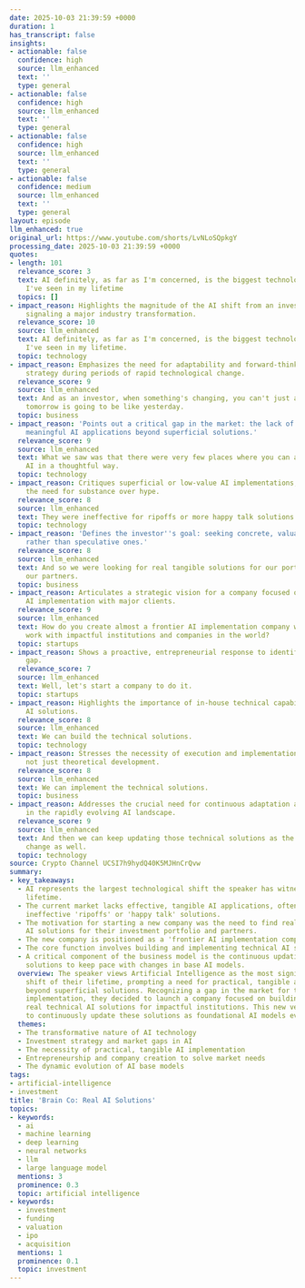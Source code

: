 ```yaml
---
date: 2025-10-03 21:39:59 +0000
duration: 1
has_transcript: false
insights:
- actionable: false
  confidence: high
  source: llm_enhanced
  text: ''
  type: general
- actionable: false
  confidence: high
  source: llm_enhanced
  text: ''
  type: general
- actionable: false
  confidence: high
  source: llm_enhanced
  text: ''
  type: general
- actionable: false
  confidence: medium
  source: llm_enhanced
  text: ''
  type: general
layout: episode
llm_enhanced: true
original_url: https://www.youtube.com/shorts/LvNLoSQpkgY
processing_date: 2025-10-03 21:39:59 +0000
quotes:
- length: 101
  relevance_score: 3
  text: AI definitely, as far as I'm concerned, is the biggest technology shift that
    I've seen in my lifetime
  topics: []
- impact_reason: Highlights the magnitude of the AI shift from an investor's perspective,
    signaling a major industry transformation.
  relevance_score: 10
  source: llm_enhanced
  text: AI definitely, as far as I'm concerned, is the biggest technology shift that
    I've seen in my lifetime.
  topic: technology
- impact_reason: Emphasizes the need for adaptability and forward-thinking in investment
    strategy during periods of rapid technological change.
  relevance_score: 9
  source: llm_enhanced
  text: And as an investor, when something's changing, you can't just assume that
    tomorrow is going to be like yesterday.
  topic: business
- impact_reason: 'Points out a critical gap in the market: the lack of practical,
    meaningful AI applications beyond superficial solutions.'
  relevance_score: 9
  source: llm_enhanced
  text: What we saw was that there were very few places where you can actually apply
    AI in a thoughtful way.
  topic: technology
- impact_reason: Critiques superficial or low-value AI implementations, stressing
    the need for substance over hype.
  relevance_score: 8
  source: llm_enhanced
  text: They were ineffective for ripoffs or more happy talk solutions.
  topic: technology
- impact_reason: 'Defines the investor''s goal: seeking concrete, valuable AI solutions
    rather than speculative ones.'
  relevance_score: 8
  source: llm_enhanced
  text: And so we were looking for real tangible solutions for our portfolio and for
    our partners.
  topic: business
- impact_reason: Articulates a strategic vision for a company focused on leading-edge
    AI implementation with major clients.
  relevance_score: 9
  source: llm_enhanced
  text: How do you create almost a frontier AI implementation company where you can
    work with impactful institutions and companies in the world?
  topic: startups
- impact_reason: Shows a proactive, entrepreneurial response to identifying a market
    gap.
  relevance_score: 7
  source: llm_enhanced
  text: Well, let's start a company to do it.
  topic: startups
- impact_reason: Highlights the importance of in-house technical capability for delivering
    AI solutions.
  relevance_score: 8
  source: llm_enhanced
  text: We can build the technical solutions.
  topic: technology
- impact_reason: Stresses the necessity of execution and implementation expertise,
    not just theoretical development.
  relevance_score: 8
  source: llm_enhanced
  text: We can implement the technical solutions.
  topic: business
- impact_reason: Addresses the crucial need for continuous adaptation and maintenance
    in the rapidly evolving AI landscape.
  relevance_score: 9
  source: llm_enhanced
  text: And then we can keep updating those technical solutions as the base models
    change as well.
  topic: technology
source: Crypto Channel UCSI7h9hydQ40K5MJHnCrQvw
summary:
- key_takeaways:
  - AI represents the largest technological shift the speaker has witnessed in their
    lifetime.
  - The current market lacks effective, tangible AI applications, often featuring
    ineffective 'ripoffs' or 'happy talk' solutions.
  - The motivation for starting a new company was the need to find real, implementable
    AI solutions for their investment portfolio and partners.
  - The new company is positioned as a 'frontier AI implementation company.'
  - The core function involves building and implementing technical AI solutions.
  - A critical component of the business model is the continuous updating of these
    solutions to keep pace with changes in base AI models.
  overview: The speaker views Artificial Intelligence as the most significant technological
    shift of their lifetime, prompting a need for practical, tangible applications
    beyond superficial solutions. Recognizing a gap in the market for thoughtful AI
    implementation, they decided to launch a company focused on building and deploying
    real technical AI solutions for impactful institutions. This new venture aims
    to continuously update these solutions as foundational AI models evolve.
  themes:
  - The transformative nature of AI technology
  - Investment strategy and market gaps in AI
  - The necessity of practical, tangible AI implementation
  - Entrepreneurship and company creation to solve market needs
  - The dynamic evolution of AI base models
tags:
- artificial-intelligence
- investment
title: 'Brain Co: Real AI Solutions'
topics:
- keywords:
  - ai
  - machine learning
  - deep learning
  - neural networks
  - llm
  - large language model
  mentions: 3
  prominence: 0.3
  topic: artificial intelligence
- keywords:
  - investment
  - funding
  - valuation
  - ipo
  - acquisition
  mentions: 1
  prominence: 0.1
  topic: investment
---
```


<!-- Episode automatically generated from analysis data -->
<!-- Processing completed: 2025-10-03 21:39:59 UTC -->
